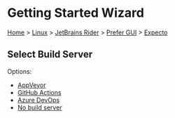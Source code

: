 # Getting Started Wizard

[Home](/docs/wiz/readme.md) > [Linux](Linux.md) > [JetBrains Rider](Linux_Rider.md) > [Prefer GUI](Linux_Rider_Gui.md) > [Expecto](Linux_Rider_Gui_Expecto.md)

## Select Build Server

Options:
 * [AppVeyor](Linux_Rider_Gui_Expecto_AppVeyor.md)
 * [GitHub Actions](Linux_Rider_Gui_Expecto_GitHubActions.md)
 * [Azure DevOps](Linux_Rider_Gui_Expecto_AzureDevOps.md)
 * [No build server](Linux_Rider_Gui_Expecto_None.md)
